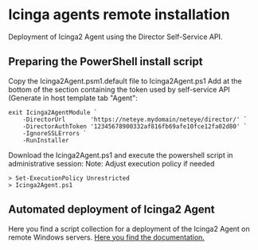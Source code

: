 # Icinga agents remote installation

Deployment of Icinga2 Agent using the Director Self-Service API.

## Preparing the PowerShell install script

Copy the Icinga2Agent.psm1.default file to Icinga2Agent.ps1
Add at the bottom of the section containing the token used by self-service API (Generate in host template tab "Agent":
```
exit Icinga2AgentModule `
    -DirectorUrl       'https://neteye.mydomain/neteye/director/' `
    -DirectorAuthToken '12345678900332af816fb69afe10fce12fa02d80' `
    -IgnoreSSLErrors `
    -RunInstaller
```
Download the Icinga2Agent.ps1 and execute the powershell script in administrative session:
Note: Adjust execution policy if needed
```
> Set-ExecutionPolicy Unrestricted
> Icinga2Agent.ps1
```

## Automated deployment of Icinga2 Agent

Here you find a script collection for a deployment of the Icinga2 Agent on remote Windows servers. [Here you find the documentation.](./deploy_Icinga_agents_remotely.pdf)

